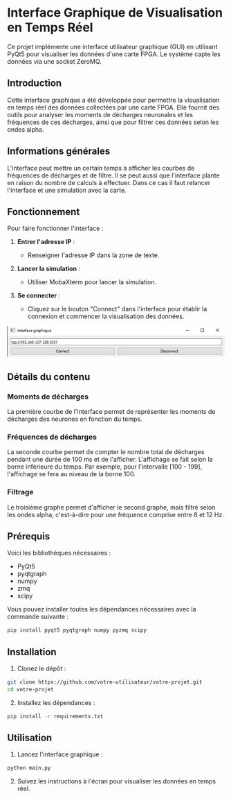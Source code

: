 # Interface Graphique de Visualisation en Temps Réel

Ce projet implémente une interface utilisateur graphique (GUI) en utilisant PyQt5 pour visualiser les données d'une carte FPGA. Le système capte les données via une socket ZeroMQ.

## Introduction

Cette interface graphique a été développée pour permettre la visualisation en temps réel des données collectées par une carte FPGA. Elle fournit des outils pour analyser les moments de décharges neuronales et les fréquences de ces décharges, ainsi que pour filtrer ces données selon les ondes alpha. 

## Informations générales

L'interface peut mettre un certain temps à afficher les courbes de fréquences de décharges et de filtre. Il se peut aussi que l'interface plante en raison du nombre de calculs à effectuer. Dans ce cas il faut relancer l'interface et une simulation avec la carte. 

## Fonctionnement

Pour faire fonctionner l'interface :

1. **Entrer l'adresse IP** :
   - Renseigner l'adresse IP dans la zone de texte.

2. **Lancer la simulation** :
   - Utiliser MobaXterm pour lancer la simulation.

3. **Se connecter** :
   - Cliquez sur le bouton "Connect" dans l'interface pour établir la connexion et commencer la visualisation des données.

![Information pour la connexion de l'interface avec la carte](./img/Connexion.png)

## Détails du contenu

### Moments de décharges

La première courbe de l'interface permet de représenter les moments de décharges des neurones en fonction du temps.

### Fréquences de décharges

La seconde courbe permet de compter le nombre total de décharges pendant une durée de 100 ms et de l'afficher. L'affichage se fait selon la borne inférieure du temps. Par exemple, pour l'intervalle [100 - 199], l'affichage se fera au niveau de la borne 100.

### Filtrage

Le troisième graphe permet d'afficher le second graphe, mais filtré selon les ondes alpha, c'est-à-dire pour une fréquence comprise entre 8 et 12 Hz.

## Prérequis

Voici les bibliothèques nécessaires :

- PyQt5
- pyqtgraph
- numpy
- zmq
- scipy

Vous pouvez installer toutes les dépendances nécessaires avec la commande suivante :

```bash
pip install pyqt5 pyqtgraph numpy pyzmq scipy
```

## Installation

1. Clonez le dépôt :

```bash
git clone https://github.com/votre-utilisateur/votre-projet.git
cd votre-projet
```

2. Installez les dépendances :

```bash
pip install -r requirements.txt
```

## Utilisation

1. Lancez l'interface graphique :

```bash
python main.py
```

2. Suivez les instructions à l'écran pour visualiser les données en temps réel.

